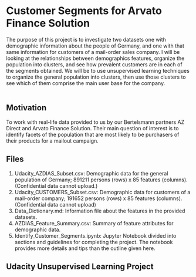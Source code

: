 # Customer Segments for Arvato Finance Solution <br>
The purpose of this project is to investigate two datasets one with demographic information about the people of Germany, and one with that same information for customers of a mail-order sales company. I will be looking at the relationships between demographics features, organize the population into clusters, and see how prevalent customers are in each of the segments obtained. We will be to use unsupervised learning techniques to organize the general population into clusters, then use those clusters to see which of them comprise the main user base for the company. <br> <br>

## Motivation <br>
 To work with real-life data provided to us by our Bertelsmann partners AZ Direct and Arvato Finance Solution. Their main question of interest is to identify facets of the population that are most likely to be purchasers of their products for a mailout campaign. <br>

## Files <br>
1. Udacity_AZDIAS_Subset.csv: Demographic data for the general population of Germany; 891211 persons (rows) x 85 features (columns). (Confidential data cannot upload.)
2. Udacity_CUSTOMERS_Subset.csv: Demographic data for customers of a mail-order company; 191652 persons (rows) x 85 features (columns). (Confidential data cannot upload)
3. Data_Dictionary.md: Information file about the features in the provided datasets.
4. AZDIAS_Feature_Summary.csv: Summary of feature attributes for demographic data.
5. Identify_Customer_Segments.ipynb: Jupyter Notebook divided into sections and guidelines for completing the project. The notebook provides more details and tips than the outline given here.

## Udacity Unsupervised Learning Project

